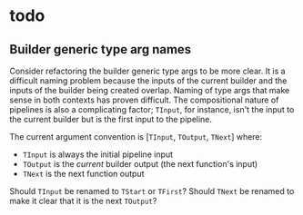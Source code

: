 # todo

## Builder generic type arg names

Consider refactoring the builder generic type args to be more clear. It is a difficult naming problem
because the inputs of the current builder and the inputs of the builder being created overlap. Naming of
type args that make sense in both contexts has proven difficult. The compositional nature of pipelines
is also a complicating factor; `TInput`, for instance, isn't the input to the current builder but is the
first input to the pipeline.

The current argument convention is [`TInput`, `TOutput`, `TNext`] where:

- `TInput` is always the initial pipeline input
- `TOutput` is the _current_ builder output (the next function's input)
- `TNext` is the next function output

Should `TInput` be renamed to `TStart` or `TFirst`?
Should `TNext` be renamed to make it clear that it is the next `TOutput`?
